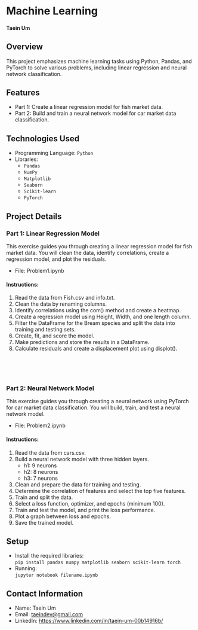# Machine Learning
#### Taein Um




## Overview
This project emphasizes machine learning tasks using Python, Pandas, and PyTorch to solve various problems, including linear regression and neural network classification.

## Features
- Part 1: Create a linear regression model for fish market data.
- Part 2: Build and train a neural network model for car market data classification.


## Technologies Used
- Programming Language: `Python`
- Libraries:
    - `Pandas`
    - `NumPy`
    - `Matplotlib`
    - `Seaborn`
    - `Scikit-learn`
    - `PyTorch`


## Project Details
### Part 1: Linear Regression Model
This exercise guides you through creating a linear regression model for fish market data. You will clean the data, identify correlations, create a regression model, and plot the residuals.
- File: Problem1.ipynb

#### Instructions:

1. Read the data from Fish.csv and info.txt.
2. Clean the data by renaming columns.
3. Identify correlations using the corr() method and create a heatmap.
4. Create a regression model using Height, Width, and one length column.
5. Filter the DataFrame for the Bream species and split the data into training and testing sets.
6. Create, fit, and score the model.
7. Make predictions and store the results in a DataFrame.
8. Calculate residuals and create a displacement plot using displot().
<br>
<br>
<br>

### Part 2: Neural Network Model
This exercise guides you through creating a neural network using PyTorch for car market data classification. You will build, train, and test a neural network model.
- File: Problem2.ipynb

#### Instructions:

1. Read the data from cars.csv.
2. Build a neural network model with three hidden layers.
    - h1: 9 neurons
    - h2: 8 neurons
    - h3: 7 neurons
3. Clean and prepare the data for training and testing.
4. Determine the correlation of features and select the top five features.
5. Train and split the data.
6. Select a loss function, optimizer, and epochs (minimum 100).
7. Train and test the model, and print the loss performance.
8. Plot a graph between loss and epochs.
9. Save the trained model.


## Setup
- Install the required libraries:<br>
`pip install pandas numpy matplotlib seaborn scikit-learn torch`
- Running:<br>
`jupyter notebook filename.ipynb`




## Contact Information
- Name: Taein Um
- Email: taeindev@gmail.com
- LinkedIn: https://www.linkedin.com/in/taein-um-00b14916b/
